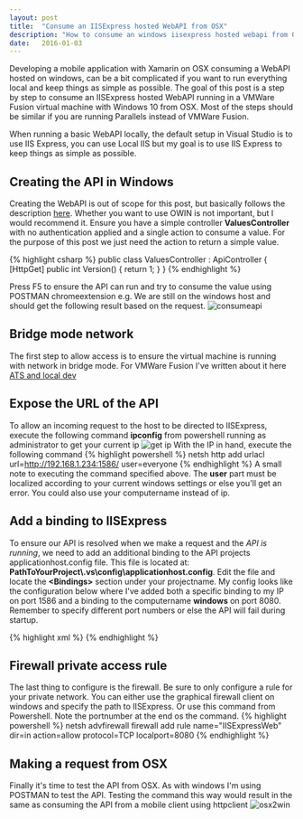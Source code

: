 ```yaml
---
layout: post
title:  "Consume an IISExpress hosted WebAPI from OSX"
description: "How to consume an windows iisexpress hosted webapi from OSX"
date:   2016-01-03
---
```


<p class="intro">
<span class="dropcap">D</span>eveloping a mobile application with Xamarin on OSX consuming a WebAPI hosted on windows, can be a bit complicated if you want to run everything local and keep things as simple
as possible. The goal of this post is a step by step to consume an IISExpress hosted WebAPI running in a VMWare Fusion virtual machine with Windows 10 from OSX. Most of the steps should be similar if you are running
 Parallels instead of VMWare Fusion. 
</p>

<p>When running a basic WebAPI locally, the default setup in Visual Studio is to use IIS Express, you can use Local IIS but my goal is to use IIS Express to keep things as simple as possible.</p>

## Creating the API in Windows
Creating the WebAPI is out of scope for this post, but basically follows the description [here](http://www.asp.net/web-api/overview/getting-started-with-aspnet-web-api/tutorial-your-first-web-api). 
Whether you want to use OWIN is not important, but I would recommend it. Ensure you have a simple controller __ValuesController__ with no authentication applied and a single action to consume a value.
For the purpose of this post we just need the action to return a simple value. 

{% highlight csharp %}
public class ValuesController : ApiController
{
    [HttpGet]
    public int Version()
    {
        return 1;
    }
}
{% endhighlight %}

Press F5 to ensure the API can run and try to consume the value using POSTMAN chromeextension e.g.
We are still on the windows host and should get the following result based on the request.
<img src="{{ '/assets/img/consume_api.png' | prepend: site.baseurl }}" alt="consumeapi">

## Bridge mode network
The first step to allow access is to ensure the virtual machine is running with network in bridge mode. For VMWare Fusion I've written about it here
[ATS and local dev](http://rasmustc.com/blog/ATS-and-local-dev/)

## Expose the URL of the API
To allow an incoming request to the host to be directed to IISExpress, execute the following command __ipconfig__ from powershell running as administrator to get your current ip
<img src="{{ '/assets/img/getipv4.png' | prepend: site.baseurl }}" alt="get ip">
With the IP in hand, execute the following command
{% highlight powershell %}
 netsh http add urlacl url=http://192.168.1.234:1586/ user=everyone
{% endhighlight %}
A small note to executing the command specified above. The __user__ part must be localized according to your current windows settings or else you'll get an error. You could also use your computername instead of ip.

## Add a binding to IISExpress
To ensure our API is resolved when we make a request and the _API is running_, we need to add an additional binding to the API projects applicationhost.config file. This file is located at:
__PathToYourProject\\.vs\config\applicationhost.config__. Edit the file and locate the __\<Bindings\>__ section under your projectname. My config looks like the configuration below where I've added both a specific binding to my IP on port 1586
and a binding to the computername __windows__ on port 8080. Remember to specify different port numbers or else the API will fail during startup.

{% highlight xml %}
<site name="ExposeAPI" id="2">
    <application path="/" applicationPool="Clr4IntegratedAppPool">
        <virtualDirectory path="/" physicalPath="C:\dev\exposeapi" />
    </application>
    <bindings>
    <binding protocol="http" bindingInformation="*:1585:localhost" />
    <binding protocol="http" bindingInformation="*:1586:192.168.1.234" />
    <binding protocol="http" bindingInformation="*:8080:windows" />
    </bindings>
</site>
{% endhighlight %}

## Firewall private access rule
The last thing to configure is the firewall. Be sure to only configure a rule for your private network. You can either use the graphical firewall client on windows and specify the path to IISExpress.
Or use this command from Powershell. Note the portnumber at the end os the command.
{% highlight powershell %}
netsh advfirewall firewall add rule name="IISExpressWeb" dir=in action=allow protocol=TCP localport=8080
{% endhighlight %}

## Making a request from OSX
Finally it's time to test the API from OSX. As with windows I'm using POSTMAN to test the API. Testing the command this way would result in the same as consuming the API from a mobile client using httpclient
<img src="{{ '/assets/img/osx2win.png' | prepend: site.baseurl }}" alt="osx2win">